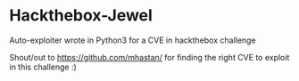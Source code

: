 # Hackthebox-Jewel
Auto-exploiter wrote in Python3 for a CVE in hackthebox challenge


Shout/out to https://github.com/mhastan/ for finding the right CVE to exploit in this challenge :)
